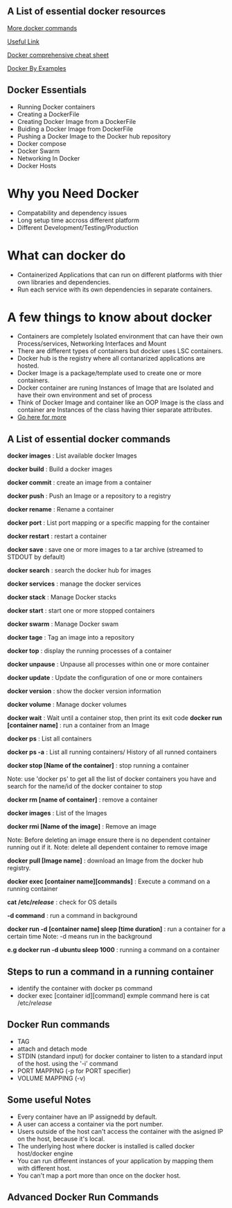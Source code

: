 ## A List of essential docker resources

[More docker commands](https://vmokshagroup.com/blog/steps-to-build-run-and-manage-docker/)

[Useful Link](https://www.docker.com/sites/default/files/d8/2019-09/docker-cheat-sheet.pdf)

[Docker comprehensive cheat sheet](https://phoenixnap.com/kb/list-of-docker-commands-cheat-sheet)

[Docker By Examples](https://www.slideshare.net/CodeOps/docker-by-example-basics)

## Docker Essentials

- Running Docker containers
- Creating a DockerFile
- Creating Docker Image from a DockerFile
- Buiding a Docker Image from DockerFile
- Pushing a Docker Image to the Docker hub repository
- Docker compose
- Docker Swarm
- Networking In Docker
- Docker Hosts

# Why you Need Docker

- Compatability and dependency issues
- Long setup time accross different platform
- Different Development/Testing/Production

# What can docker do

- Containerized Applications that can run on different platforms with thier own libraries and dependencies.
- Run each service with its own dependencies in separate containers.

# A few things to know about docker

- Containers are completely Isolated environment that can have their own Process/services, Networking Interfaces and Mount
- There are different types of containers but docker uses LSC containers.
- Docker hub is the registry where all contanarized applications are hosted.
- Docker Image is a package/template used to create one or more containers.
- Docker container are runing Instances of Image that are Isolated and have their own environment and set of process
- Think of Docker Image and container like an OOP Image is the class and container are Instances of the class having thier separate attributes.
- [Go here for more](https://hackernoon.com/docker-commands-the-ultimate-cheat-sheet-994ac78e2888)

## A List of essential docker commands

**docker images** : List available docker Images

**docker build** : Build a docker images

**docker commit** : create an image from a container

**docker push** : Push an Image or a repository to a registry

**docker rename** : Rename a container

**docker port** : List port mapping or a specific mapping for the container

**docker restart** : restart a container

**docker save** : save one or more images to a tar archive (streamed to STDOUT by default)

**docker search** : search the docker hub for images

**docker services** : manage the docker services

**docker stack** : Manage Docker stacks

**docker start** : start one or more stopped containers

**docker swarm** : Manage Docker swam

**docker tage** : Tag an image into a repository

**docker top** : display the running processes of a container

**docker unpause** : Unpause all processes within one or more container

**docker update** : Update the configuration of one or more containers

**docker version** : show the docker version information

**docker volume** : Manage docker volumes

**docker wait** : Wait until a container stop, then print its exit code
**docker run [container name]** : run a container from an Image

**docker ps** : List all containers

**docker ps -a** : List all running containers/ History of all runned containers

**docker stop [Name of the container]** : stop running a container

Note: use 'docker ps' to get all the list of docker containers you have and search for the name/id of the docker container to stop

**docker rm [name of container]** : remove a container

**docker images** : List of the Images

**docker rmi [Name of the image]** : Remove an image

Note: Before deleting an image ensure there is no dependent container running out if it.
Note: delete all dependent container to remove image

**docker pull [Image name]** : download an Image from the docker hub registry.

**docker exec [container name][commands]** : Execute a command on a running container

**cat /etc/_release_** : check for OS details

**-d command** : run a command in background

**docker run -d [container name] sleep [time duration]** : run a container for a certain time
Note: -d means run in the background

**e.g docker run -d ubuntu sleep 1000** : running a command on a container

## Steps to run a command in a running container

- identify the container with docker ps command
- docker exec [container id][command]
  exmple command here is cat /etc/_release_

## Docker Run commands

- TAG
- attach and detach mode
- STDIN (standard input) for docker container to listen to a standard input of the host.
  using the '-i' command
- PORT MAPPING (-p for PORT specifier)
- VOLUME MAPPING (-v)

## Some useful Notes

- Every container have an IP assignedd by default.
- A user can access a container via the port number.
- Users outside of the host can't access the container with the asigned IP on the host, because it's local.
- The underlying host where docker is installed is called docker host/docker engine
- You can run different instances of your application by mapping them with different host.
- You can't map a port more than once on the docker host.

## Advanced Docker Run Commands
